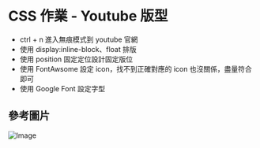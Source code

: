# CSS 作業 - Youtube 版型

- ctrl + n 進入無痕模式到 youtube 官網
- 使用 display:inline-block、float 排版
- 使用 position 固定定位設計固定版位
- 使用 FontAwsome 設定 icon，找不到正確對應的 icon 也沒關係，盡量符合即可
- 使用 Google Font 設定字型

## 參考圖片

![Image](https://i.imgur.com/MF11hnl.png)
